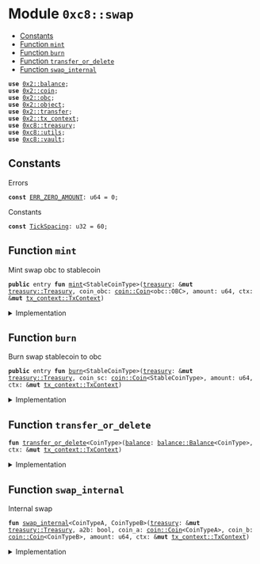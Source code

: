 
<a name="0xc8_swap"></a>

# Module `0xc8::swap`



-  [Constants](#@Constants_0)
-  [Function `mint`](#0xc8_swap_mint)
-  [Function `burn`](#0xc8_swap_burn)
-  [Function `transfer_or_delete`](#0xc8_swap_transfer_or_delete)
-  [Function `swap_internal`](#0xc8_swap_swap_internal)


<pre><code><b>use</b> <a href="../../../.././build/Sui/docs/balance.md#0x2_balance">0x2::balance</a>;
<b>use</b> <a href="../../../.././build/Sui/docs/coin.md#0x2_coin">0x2::coin</a>;
<b>use</b> <a href="../../../.././build/Sui/docs/obc.md#0x2_obc">0x2::obc</a>;
<b>use</b> <a href="../../../.././build/Sui/docs/object.md#0x2_object">0x2::object</a>;
<b>use</b> <a href="../../../.././build/Sui/docs/transfer.md#0x2_transfer">0x2::transfer</a>;
<b>use</b> <a href="../../../.././build/Sui/docs/tx_context.md#0x2_tx_context">0x2::tx_context</a>;
<b>use</b> <a href="treasury.md#0xc8_treasury">0xc8::treasury</a>;
<b>use</b> <a href="utils.md#0xc8_utils">0xc8::utils</a>;
<b>use</b> <a href="vault.md#0xc8_vault">0xc8::vault</a>;
</code></pre>



<a name="@Constants_0"></a>

## Constants


<a name="0xc8_swap_ERR_ZERO_AMOUNT"></a>

Errors


<pre><code><b>const</b> <a href="swap.md#0xc8_swap_ERR_ZERO_AMOUNT">ERR_ZERO_AMOUNT</a>: u64 = 0;
</code></pre>



<a name="0xc8_swap_TickSpacing"></a>

Constants


<pre><code><b>const</b> <a href="swap.md#0xc8_swap_TickSpacing">TickSpacing</a>: u32 = 60;
</code></pre>



<a name="0xc8_swap_mint"></a>

## Function `mint`

Mint swap obc to stablecoin


<pre><code><b>public</b> entry <b>fun</b> <a href="swap.md#0xc8_swap_mint">mint</a>&lt;StableCoinType&gt;(<a href="treasury.md#0xc8_treasury">treasury</a>: &<b>mut</b> <a href="treasury.md#0xc8_treasury_Treasury">treasury::Treasury</a>, coin_obc: <a href="../../../.././build/Sui/docs/coin.md#0x2_coin_Coin">coin::Coin</a>&lt;obc::OBC&gt;, amount: u64, ctx: &<b>mut</b> <a href="../../../.././build/Sui/docs/tx_context.md#0x2_tx_context_TxContext">tx_context::TxContext</a>)
</code></pre>



<details>
<summary>Implementation</summary>


<pre><code><b>public</b> entry <b>fun</b> <a href="swap.md#0xc8_swap_mint">mint</a>&lt;StableCoinType&gt;(
    <a href="treasury.md#0xc8_treasury">treasury</a>: &<b>mut</b> Treasury,
    coin_obc: Coin&lt;OBC&gt;,
    amount: u64,
    ctx: &<b>mut</b> TxContext,
) {
    <b>assert</b>!(<a href="../../../.././build/Sui/docs/coin.md#0x2_coin_value">coin::value</a>&lt;OBC&gt;(&coin_obc) &gt; 0, <a href="swap.md#0xc8_swap_ERR_ZERO_AMOUNT">ERR_ZERO_AMOUNT</a>);
    <b>if</b> (<a href="utils.md#0xc8_utils_cmp">utils::cmp</a>&lt;OBC, StableCoinType&gt;() &lt; 1) {
        <a href="swap.md#0xc8_swap_swap_internal">swap_internal</a>&lt;OBC, StableCoinType&gt;(
            <a href="treasury.md#0xc8_treasury">treasury</a>,
            <b>true</b>,
            coin_obc,
            <a href="../../../.././build/Sui/docs/coin.md#0x2_coin_zero">coin::zero</a>&lt;StableCoinType&gt;(ctx),
            amount,
            ctx,
        );
    } <b>else</b> {
        <a href="swap.md#0xc8_swap_swap_internal">swap_internal</a>&lt;StableCoinType, OBC&gt;(
            <a href="treasury.md#0xc8_treasury">treasury</a>,
            <b>false</b>,
            <a href="../../../.././build/Sui/docs/coin.md#0x2_coin_zero">coin::zero</a>&lt;StableCoinType&gt;(ctx),
            coin_obc,
            amount,
            ctx,
        );
    };
}
</code></pre>



</details>

<a name="0xc8_swap_burn"></a>

## Function `burn`

Burn swap stablecoin to obc


<pre><code><b>public</b> entry <b>fun</b> <a href="swap.md#0xc8_swap_burn">burn</a>&lt;StableCoinType&gt;(<a href="treasury.md#0xc8_treasury">treasury</a>: &<b>mut</b> <a href="treasury.md#0xc8_treasury_Treasury">treasury::Treasury</a>, coin_sc: <a href="../../../.././build/Sui/docs/coin.md#0x2_coin_Coin">coin::Coin</a>&lt;StableCoinType&gt;, amount: u64, ctx: &<b>mut</b> <a href="../../../.././build/Sui/docs/tx_context.md#0x2_tx_context_TxContext">tx_context::TxContext</a>)
</code></pre>



<details>
<summary>Implementation</summary>


<pre><code><b>public</b> entry <b>fun</b> <a href="swap.md#0xc8_swap_burn">burn</a>&lt;StableCoinType&gt;(
    <a href="treasury.md#0xc8_treasury">treasury</a>: &<b>mut</b> Treasury,
    coin_sc: Coin&lt;StableCoinType&gt;,
    amount: u64,
    ctx: &<b>mut</b> TxContext,
) {
    <b>assert</b>!(<a href="../../../.././build/Sui/docs/coin.md#0x2_coin_value">coin::value</a>&lt;StableCoinType&gt;(&coin_sc) &gt; 0, <a href="swap.md#0xc8_swap_ERR_ZERO_AMOUNT">ERR_ZERO_AMOUNT</a>);
    <b>if</b> (<a href="utils.md#0xc8_utils_cmp">utils::cmp</a>&lt;OBC, StableCoinType&gt;() &lt; 1) {
        <a href="swap.md#0xc8_swap_swap_internal">swap_internal</a>&lt;OBC, StableCoinType&gt;(
            <a href="treasury.md#0xc8_treasury">treasury</a>,
            <b>false</b>,
            <a href="../../../.././build/Sui/docs/coin.md#0x2_coin_zero">coin::zero</a>&lt;OBC&gt;(ctx),
            coin_sc,
            amount,
            ctx,
        );
    } <b>else</b> {
        <a href="swap.md#0xc8_swap_swap_internal">swap_internal</a>&lt;StableCoinType, OBC&gt;(
            <a href="treasury.md#0xc8_treasury">treasury</a>,
            <b>true</b>,
            coin_sc,
            <a href="../../../.././build/Sui/docs/coin.md#0x2_coin_zero">coin::zero</a>&lt;OBC&gt;(ctx),
            amount,
            ctx,
        );
    };
}
</code></pre>



</details>

<a name="0xc8_swap_transfer_or_delete"></a>

## Function `transfer_or_delete`



<pre><code><b>fun</b> <a href="swap.md#0xc8_swap_transfer_or_delete">transfer_or_delete</a>&lt;CoinType&gt;(<a href="../../../.././build/Sui/docs/balance.md#0x2_balance">balance</a>: <a href="../../../.././build/Sui/docs/balance.md#0x2_balance_Balance">balance::Balance</a>&lt;CoinType&gt;, ctx: &<b>mut</b> <a href="../../../.././build/Sui/docs/tx_context.md#0x2_tx_context_TxContext">tx_context::TxContext</a>)
</code></pre>



<details>
<summary>Implementation</summary>


<pre><code><b>fun</b> <a href="swap.md#0xc8_swap_transfer_or_delete">transfer_or_delete</a>&lt;CoinType&gt;(
    <a href="../../../.././build/Sui/docs/balance.md#0x2_balance">balance</a>: Balance&lt;CoinType&gt;,
    ctx: &<b>mut</b> TxContext
) {
    <b>if</b> (<a href="../../../.././build/Sui/docs/balance.md#0x2_balance_value">balance::value</a>(&<a href="../../../.././build/Sui/docs/balance.md#0x2_balance">balance</a>) &gt; 0) {
        <a href="../../../.././build/Sui/docs/transfer.md#0x2_transfer_public_transfer">transfer::public_transfer</a>(<a href="../../../.././build/Sui/docs/coin.md#0x2_coin_from_balance">coin::from_balance</a>(<a href="../../../.././build/Sui/docs/balance.md#0x2_balance">balance</a>, ctx), <a href="../../../.././build/Sui/docs/tx_context.md#0x2_tx_context_sender">tx_context::sender</a>(ctx));
    } <b>else</b> {
        <a href="../../../.././build/Sui/docs/balance.md#0x2_balance_destroy_zero">balance::destroy_zero</a>(<a href="../../../.././build/Sui/docs/balance.md#0x2_balance">balance</a>);
    }
}
</code></pre>



</details>

<a name="0xc8_swap_swap_internal"></a>

## Function `swap_internal`

Internal swap


<pre><code><b>fun</b> <a href="swap.md#0xc8_swap_swap_internal">swap_internal</a>&lt;CoinTypeA, CoinTypeB&gt;(<a href="treasury.md#0xc8_treasury">treasury</a>: &<b>mut</b> <a href="treasury.md#0xc8_treasury_Treasury">treasury::Treasury</a>, a2b: bool, coin_a: <a href="../../../.././build/Sui/docs/coin.md#0x2_coin_Coin">coin::Coin</a>&lt;CoinTypeA&gt;, coin_b: <a href="../../../.././build/Sui/docs/coin.md#0x2_coin_Coin">coin::Coin</a>&lt;CoinTypeB&gt;, amount: u64, ctx: &<b>mut</b> <a href="../../../.././build/Sui/docs/tx_context.md#0x2_tx_context_TxContext">tx_context::TxContext</a>)
</code></pre>



<details>
<summary>Implementation</summary>


<pre><code><b>fun</b> <a href="swap.md#0xc8_swap_swap_internal">swap_internal</a>&lt;CoinTypeA, CoinTypeB&gt;(
    <a href="treasury.md#0xc8_treasury">treasury</a>: &<b>mut</b> Treasury,
    a2b: bool, // <b>true</b> a-&gt;b , <b>false</b> b-&gt;a
    coin_a: Coin&lt;CoinTypeA&gt;,
    coin_b: Coin&lt;CoinTypeB&gt;,
    amount: u64,
    ctx: &<b>mut</b> TxContext,
) {
    <b>let</b> vault_key = <a href="treasury.md#0xc8_treasury_generate_vault_key">treasury::generate_vault_key</a>&lt;CoinTypeA, CoinTypeB&gt;(<a href="swap.md#0xc8_swap_TickSpacing">TickSpacing</a>);
    <b>let</b> mut_vault = <a href="treasury.md#0xc8_treasury_borrow_mut_vault">treasury::borrow_mut_vault</a>&lt;CoinTypeA, CoinTypeB&gt;(<a href="treasury.md#0xc8_treasury">treasury</a>, vault_key);
    <b>let</b> current_sqrt_price = <a href="vault.md#0xc8_vault_vault_current_sqrt_price">vault::vault_current_sqrt_price</a>(mut_vault);
    <b>let</b> (balance_a, balance_b) = <a href="vault.md#0xc8_vault_swap">vault::swap</a>&lt;CoinTypeA, CoinTypeB&gt;(
        mut_vault,
        coin_a,
        coin_b,
        a2b,
        <b>true</b>,
        amount,
        0, // ? unuse
        current_sqrt_price,
        ctx
    );
    <a href="swap.md#0xc8_swap_transfer_or_delete">transfer_or_delete</a>(balance_a, ctx);
    <a href="swap.md#0xc8_swap_transfer_or_delete">transfer_or_delete</a>(balance_b, ctx);
}
</code></pre>



</details>

